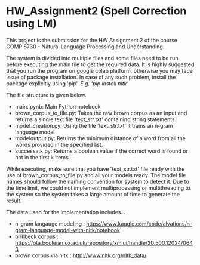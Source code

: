 # HW_Assignment2 (Spell Correction using LM)
This project is the submission for the HW Assignment 2 of the course COMP 8730 - Natural Language Processing and Understanding.

The system is divided into multiple files and some files need to be run before executing the main file to get the required data. 
It is highly suggested that you run the program on google colab platform, otherwise you may face issue of package installation. 
In case of any such problem, install the package explicitly using 'pip'. 
*E.g. 'pip install nltk'*

The file structure is given below. 
- main.ipynb: Main Python notebook
- brown_corpus_to_file.py: Takes the raw brown corpus as an input and returns a single text file 'text_str.txt' containing string statements
- model_creation.py: Using the file 'text_str.txt' it trains an n-gram language model
- modeloutput.py: Returns the minimum distance of a word from all the words provided in the specified list.
- successatk.py: Returns a boolean value if the correct word is found or not in the first k items

While executing, make sure that you have 'text_str.txt' file ready with the use of brown_corpus_to_file.py and all your models ready. 
The model file names should follow the naming convention for system to detect it. 
Due to the time limit, we could not implement multiprocessing or multithreading to the system so the system takes a large amount of time to generate the result.

The data used for the implementation includes...
- n-gram langauge modeling : https://www.kaggle.com/code/alvations/n-gram-language-model-with-nltk/notebook
- birkbeck corpus : https://ota.bodleian.ox.ac.uk/repository/xmlui/handle/20.500.12024/0643
- brown corpus via nltk : http://www.nltk.org/nltk_data/

